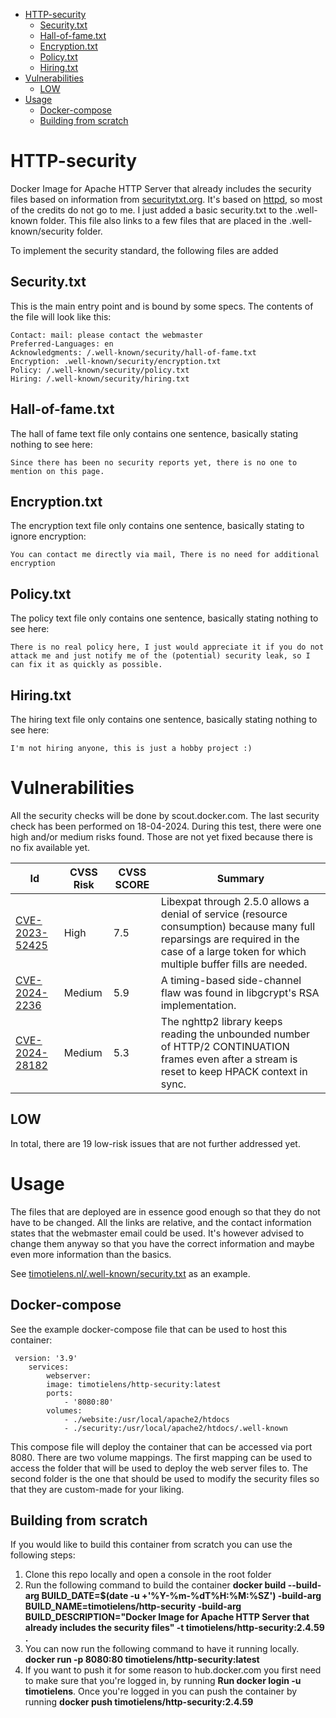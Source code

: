 <!-- TOC start (generated with https://github.com/derlin/bitdowntoc) -->

- [HTTP-security](#http-security)
   * [Security.txt](#securitytxt)
   * [Hall-of-fame.txt](#hall-of-fametxt)
   * [Encryption.txt](#encryptiontxt)
   * [Policy.txt](#policytxt)
   * [Hiring.txt](#hiringtxt)
- [Vulnerabilities](#vulnerabilities)
   * [LOW](#low)
- [Usage](#usage)
   * [Docker-compose](#docker-compose)
   * [Building from scratch](#building-from-scratch)

<!-- TOC end -->


# HTTP-security

Docker Image for Apache HTTP Server that already includes the security files based on information from [securitytxt.org](https://securitytxt.org). It's based on [httpd](https://github.com/docker-library/httpd), so most of the credits do not go to me. I just added a basic security.txt to the .well-known folder. This file also links to a few files that are placed in the .well-known/security folder.

To implement the security standard, the following files are added
## Security.txt
This is the main entry point and is bound by some specs. The contents of the file will look like this:
 
	Contact: mail: please contact the webmaster
	Preferred-Languages: en
	Acknowledgments: /.well-known/security/hall-of-fame.txt
	Encryption: .well-known/security/encryption.txt
	Policy: /.well-known/security/policy.txt
	Hiring: /.well-known/security/hiring.txt

## Hall-of-fame.txt
The hall of fame text file only contains one sentence, basically stating nothing to see here:

	Since there has been no security reports yet, there is no one to mention on this page.
## Encryption.txt
The encryption text file only contains one sentence, basically stating to ignore encryption:

	You can contact me directly via mail, There is no need for additional encryption

## Policy.txt
The policy text file only contains one sentence, basically stating nothing to see here: 

	There is no real policy here, I just would appreciate it if you do not attack me and just notify me of the (potential) security leak, so I can fix it as quickly as possible.

## Hiring.txt
The hiring text file only contains one sentence, basically stating nothing to see here:

	I'm not hiring anyone, this is just a hobby project :)

# Vulnerabilities
All the security checks will be done by scout.docker.com. The last security check has been performed on 18-04-2024. During this test, there were one high and/or medium risks found. Those are not yet fixed because there is no fix available yet.

|Id|CVSS Risk |CVSS SCORE|Summary|
|--|--|--|--|
|[CVE-2023-52425⁠](https://scout.docker.com/vulnerabilities/id/CVE-2023-52425?s=debian&n=expat&ns=debian&t=deb&osn=debian&osv=12&vr=%3E%3D2.5.0-1&utm_source=desktop&utm_medium=ExternalLink)|High|7.5|Libexpat through 2.5.0 allows a denial of service (resource consumption) because many full reparsings are required in the case of a large token for which multiple buffer fills are needed.|
|[CVE-2024-2236](https://scout.docker.com/v/CVE-2024-2236?s=debian&n=libgcrypt20&ns=debian&t=deb&osn=debian&osv=12&vr=%3E%3D1.10.1-3&utm_source=desktop&utm_medium=ExternalLink)|Medium|5.9|A timing-based side-channel flaw was found in libgcrypt's RSA implementation.|
|[CVE-2024-28182](https://scout.docker.com/vulnerabilities/id/CVE-2024-28182/org/timotielens?s=debian&n=nghttp2&ns=debian&t=deb&osn=debian&osv=12&vr=%3E%3D1.52.0-1%2Bdeb12u1&utm_source=desktop&utm_medium=ExternalLink)|Medium|5.3|The nghttp2 library keeps reading the unbounded number of HTTP/2 CONTINUATION frames even after a stream is reset to keep HPACK context in sync.|

## LOW
In total, there are 19 low-risk issues that are not further addressed yet.

# Usage
The files that are deployed are in essence good enough so that they do not have to be changed. All the links are relative, and the contact information states that the webmaster email could be used. It's however advised to change them anyway so that you have the correct information and maybe even more information than the basics.

See [timotielens.nl/.well-known/security.txt](https://timotielens.nl/.well-known/security.txt) as an example.

## Docker-compose

See the example docker-compose file that can be used to host this container:

     version: '3.9'
		services:
			webserver:
			image: timotielens/http-security:latest
			ports:
				- '8080:80'
			volumes:
				- ./website:/usr/local/apache2/htdocs
				- ./security:/usr/local/apache2/htdocs/.well-known
This compose file will deploy the container that can be accessed via port 8080. There are two volume mappings. The first mapping can be used to access the folder that will be used to deploy the web server files to. The second folder is the one that should be used to modify the security files so that they are custom-made for your liking.

## Building from scratch
If you would like to build this container from scratch you can use the following steps:

1. Clone this repo locally and open a console in the root folder
2. Run the following command to build the container **docker build --build-arg BUILD_DATE=$(date -u +'%Y-%m-%dT%H:%M:%SZ') -build-arg BUILD_NAME=timotielens/http-security  -build-arg BUILD_DESCRIPTION="Docker Image for Apache HTTP Server that already includes the security files" -t timotielens/http-security:2.4.59 .**
3.  You can now run the following command to have it running locally. **docker run -p 8080:80 timotielens/http-security:latest**
4. If you want to push it for some reason to hub.docker.com you first need to make sure that you're logged in, by running **Run  docker login  -u  timotielens**. Once you're logged in you can push the container by running **docker push timotielens/http-security:2.4.59**